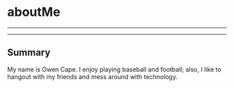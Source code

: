 # aboutMe
---
---
## Summary
My name is Owen Cape. I enjoy playing baseball and football; also, I like to hangout with my friends and mess around with technology.
